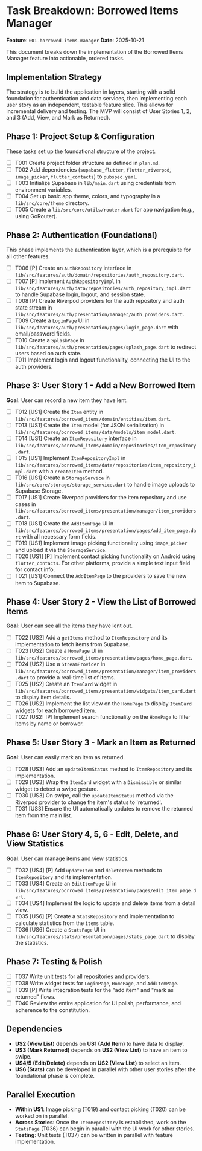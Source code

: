# Task Breakdown: Borrowed Items Manager

**Feature**: `001-borrowed-items-manager`
**Date**: 2025-10-21

This document breaks down the implementation of the Borrowed Items Manager feature into actionable, ordered tasks.

## Implementation Strategy

The strategy is to build the application in layers, starting with a solid foundation for authentication and data services, then implementing each user story as an independent, testable feature slice. This allows for incremental delivery and testing. The MVP will consist of User Stories 1, 2, and 3 (Add, View, and Mark as Returned).

## Phase 1: Project Setup & Configuration

These tasks set up the foundational structure of the project.

-   [ ] T001 Create project folder structure as defined in `plan.md`.
-   [ ] T002 Add dependencies (`supabase_flutter`, `flutter_riverpod`, `image_picker`, `flutter_contacts`) to `pubspec.yaml`.
-   [ ] T003 Initialize Supabase in `lib/main.dart` using credentials from environment variables.
-   [ ] T004 Set up basic app theme, colors, and typography in a `lib/src/core/theme` directory.
-   [ ] T005 Create a `lib/src/core/utils/router.dart` for app navigation (e.g., using GoRouter).

## Phase 2: Authentication (Foundational)

This phase implements the authentication layer, which is a prerequisite for all other features.

-   [ ] T006 [P] Create an `AuthRepository` interface in `lib/src/features/auth/domain/repositories/auth_repository.dart`.
-   [ ] T007 [P] Implement `AuthRepositoryImpl` in `lib/src/features/auth/data/repositories/auth_repository_impl.dart` to handle Supabase login, logout, and session state.
-   [ ] T008 [P] Create Riverpod providers for the auth repository and auth state stream in `lib/src/features/auth/presentation/manager/auth_providers.dart`.
-   [ ] T009 Create a `LoginPage` UI in `lib/src/features/auth/presentation/pages/login_page.dart` with email/password fields.
-   [ ] T010 Create a `SplashPage` in `lib/src/features/auth/presentation/pages/splash_page.dart` to redirect users based on auth state.
-   [ ] T011 Implement login and logout functionality, connecting the UI to the auth providers.

## Phase 3: User Story 1 - Add a New Borrowed Item

**Goal**: User can record a new item they have lent.

-   [ ] T012 [US1] Create the `Item` entity in `lib/src/features/borrowed_items/domain/entities/item.dart`.
-   [ ] T013 [US1] Create the `Item` model (for JSON serialization) in `lib/src/features/borrowed_items/data/models/item_model.dart`.
-   [ ] T014 [US1] Create an `ItemRepository` interface in `lib/src/features/borrowed_items/domain/repositories/item_repository.dart`.
-   [ ] T015 [US1] Implement `ItemRepositoryImpl` in `lib/src/features/borrowed_items/data/repositories/item_repository_impl.dart` with a `createItem` method.
-   [ ] T016 [US1] Create a `StorageService` in `lib/src/core/storage/storage_service.dart` to handle image uploads to Supabase Storage.
-   [ ] T017 [US1] Create Riverpod providers for the item repository and use cases in `lib/src/features/borrowed_items/presentation/manager/item_providers.dart`.
-   [ ] T018 [US1] Create the `AddItemPage` UI in `lib/src/features/borrowed_items/presentation/pages/add_item_page.dart` with all necessary form fields.
-   [ ] T019 [US1] Implement image picking functionality using `image_picker` and upload it via the `StorageService`.
-   [ ] T020 [US1] [P] Implement contact picking functionality on Android using `flutter_contacts`. For other platforms, provide a simple text input field for contact info.
-   [ ] T021 [US1] Connect the `AddItemPage` to the providers to save the new item to Supabase.

## Phase 4: User Story 2 - View the List of Borrowed Items

**Goal**: User can see all the items they have lent out.

-   [ ] T022 [US2] Add a `getItems` method to `ItemRepository` and its implementation to fetch items from Supabase.
-   [ ] T023 [US2] Create a `HomePage` UI in `lib/src/features/borrowed_items/presentation/pages/home_page.dart`.
-   [ ] T024 [US2] Use a `StreamProvider` in `lib/src/features/borrowed_items/presentation/manager/item_providers.dart` to provide a real-time list of items.
-   [ ] T025 [US2] Create an `ItemCard` widget in `lib/src/features/borrowed_items/presentation/widgets/item_card.dart` to display item details.
-   [ ] T026 [US2] Implement the list view on the `HomePage` to display `ItemCard` widgets for each borrowed item.
-   [ ] T027 [US2] [P] Implement search functionality on the `HomePage` to filter items by name or borrower.

## Phase 5: User Story 3 - Mark an Item as Returned

**Goal**: User can easily mark an item as returned.

-   [ ] T028 [US3] Add an `updateItemStatus` method to `ItemRepository` and its implementation.
-   [ ] T029 [US3] Wrap the `ItemCard` widget with a `Dismissible` or similar widget to detect a swipe gesture.
-   [ ] T030 [US3] On swipe, call the `updateItemStatus` method via the Riverpod provider to change the item's status to 'returned'.
-   [ ] T031 [US3] Ensure the UI automatically updates to remove the returned item from the main list.

## Phase 6: User Story 4, 5, 6 - Edit, Delete, and View Statistics

**Goal**: User can manage items and view statistics.

-   [ ] T032 [US4] [P] Add `updateItem` and `deleteItem` methods to `ItemRepository` and its implementation.
-   [ ] T033 [US4] Create an `EditItemPage` UI in `lib/src/features/borrowed_items/presentation/pages/edit_item_page.dart`.
-   [ ] T034 [US4] Implement the logic to update and delete items from a detail view.
-   [ ] T035 [US6] [P] Create a `StatsRepository` and implementation to calculate statistics from the `items` table.
-   [ ] T036 [US6] Create a `StatsPage` UI in `lib/src/features/stats/presentation/pages/stats_page.dart` to display the statistics.

## Phase 7: Testing & Polish

-   [ ] T037 Write unit tests for all repositories and providers.
-   [ ] T038 Write widget tests for `LoginPage`, `HomePage`, and `AddItemPage`.
-   [ ] T039 [P] Write integration tests for the "add item" and "mark as returned" flows.
-   [ ] T040 Review the entire application for UI polish, performance, and adherence to the constitution.

## Dependencies

-   **US2 (View List)** depends on **US1 (Add Item)** to have data to display.
-   **US3 (Mark Returned)** depends on **US2 (View List)** to have an item to swipe.
-   **US4/5 (Edit/Delete)** depends on **US2 (View List)** to select an item.
-   **US6 (Stats)** can be developed in parallel with other user stories after the foundational phase is complete.

## Parallel Execution

-   **Within US1**: Image picking (T019) and contact picking (T020) can be worked on in parallel.
-   **Across Stories**: Once the `ItemRepository` is established, work on the `StatsPage` (T036) can begin in parallel with the UI work for other stories.
-   **Testing**: Unit tests (T037) can be written in parallel with feature implementation.
